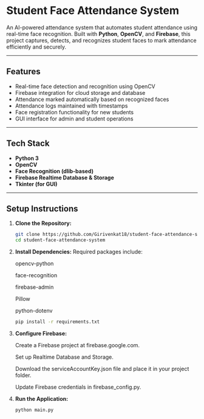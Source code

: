 # Student Face Attendance System

An AI-powered attendance system that automates student attendance using real-time face recognition. Built with **Python**, **OpenCV**, and **Firebase**, this project captures, detects, and recognizes student faces to mark attendance efficiently and securely.

---

## Features

-  Real-time face detection and recognition using OpenCV
-  Firebase integration for cloud storage and database
-  Attendance marked automatically based on recognized faces
-  Attendance logs maintained with timestamps
-  Face registration functionality for new students
-  GUI interface for admin and student operations

---

## Tech Stack

- **Python 3**
- **OpenCV**
- **Face Recognition (dlib-based)**
- **Firebase Realtime Database & Storage**
- **Tkinter (for GUI)**

---

## Setup Instructions

1. **Clone the Repository:**
   ```bash
   git clone https://github.com/Girivenkat18/student-face-attendance-system.git
   cd student-face-attendance-system
   ```

2. **Install Dependencies:**
   Required packages include:
   
    opencv-python
   
    face-recognition
   
    firebase-admin
   
    Pillow
   
    python-dotenv
   
   ```bash
   pip install -r requirements.txt
   ```

4. **Configure Firebase:**

   Create a Firebase project at firebase.google.com.
   
   Set up Realtime Database and Storage.
   
   Download the serviceAccountKey.json file and place it in your project folder.
   
   Update Firebase credentials in firebase_config.py.
   

6. **Run the Application:**
   ```bash
   python main.py
   ```

